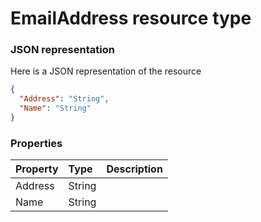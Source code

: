 # EmailAddress resource type



### JSON representation

Here is a JSON representation of the resource

```json
{
  "Address": "String",
  "Name": "String"
}

```
### Properties
| Property	   | Type	|Description|
|:---------------|:--------|:----------|
|Address|String||
|Name|String||

<!-- uuid: 90680150-65b2-476d-a789-d0d7ff5b409c
2015-10-09 18:34:12 UTC -->
